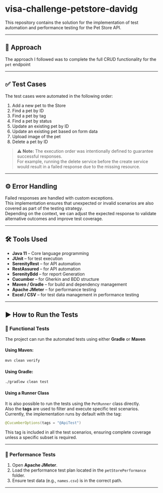 # visa-challenge-petstore-davidg

This repository contains the solution for the implementation of test automation and performance testing for the Pet Store API.

---

## 📌 Approach

The approach I followed was to complete the full CRUD functionality for the `pet` endpoint

---

## ✅ Test Cases

The test cases were automated in the following order:

1. Add a new pet to the Store  
2. Find a pet by ID  
3. Find a pet by tag  
4. Find a pet by status  
5. Update an existing pet by ID  
6. Update an existing pet based on form data  
7. Upload image of the pet  
8. Delete a pet by ID

> ⚠️ **Note:** The execution order was intentionally defined to guarantee successful responses.  
> For example, running the delete service before the create service would result in a failed response due to the missing resource.

---

## ⚙️ Error Handling

Failed responses are handled with custom exceptions.  
This implementation ensures that unexpected or invalid scenarios are also covered as part of the testing strategy.  
Depending on the context, we can adjust the expected response to validate alternative outcomes and improve test coverage.

---

## 🛠️ Tools Used

- **Java 11** – Core language programming 
- **JUnit** – for test execution
- **SerenityRest** – for API automation 
- **RestAssured** – for API automation
- **SerenityBdd** – for report Generation
- **Cucumber** – for Gherkin and BDD structure
- **Maven / Gradle** – for build and dependency management  
- **Apache JMeter** – for performance testing  
- **Excel / CSV** – for test data management in performance testing

---

## ▶️ How to Run the Tests

### 🧪 Functional Tests

The project can run the automated tests using either **Gradle** or **Maven**

#### Using Maven:

```bash
mvn clean verify
```

#### Using Gradle:

```bash
./gradlew clean test
```
#### Using a Runner Class

It is also possible to run the tests using the `PetRunner` class directly.  
Also the **tags** are used to filter and execute specific test scenarios.  
Currently, the implementation runs by default with the tag:

```java
@CucumberOptions(tags = "@ApiTest")
```

This tag is included in all the test scenarios, ensuring complete coverage unless a specific subset is required.

---

### 🚀 Performance Tests

1. Open **Apache JMeter**.
2. Load the performance test plan located in the `petStorePerformance` folder.
3. Ensure test data (e.g., `names.csv`) is in the correct path.

---
